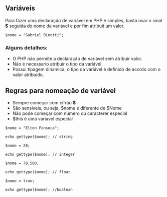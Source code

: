 ## Variáveis

Para fazer uma declaração de variável em PHP é simples, basta usar o sinal <strong>$</strong> seguida do nome da variável e por fim atribuit um valor.

```
$nome = "Gabriel Binotti";
```

### Alguns detalhes:
 * O PHP não permite a declaração de variável sem atribuir valor.
 * Não é necessario atribuir o tipo da variável.
 * Possui tipagem dinamica, o tipo da variável é definido de acordo com o valor atribuido.

## Regras para nomeação de variável
 * Sempre começar com cifrão <strong>$</strong>
 * São sensiveis, ou seja, $nome é diferente de $Nome
 * Não pode começar com número ou caracterer especial
 * $this é uma variavel especial
 
 ```
$nome = "Elton Fonseca";

echo gettype($nome); // string

$nome = 28;

echo gettype($nome); // integer

$nome = 78.500;

echo gettype($nome); // float

$nome = true;

echo gettype($nome); //boolean
 ```
 
